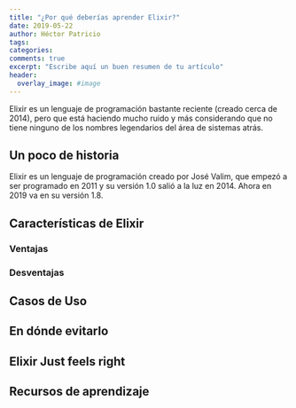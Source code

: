 ```yaml
---
title: "¿Por qué deberías aprender Elixir?"
date: 2019-05-22
author: Héctor Patricio
tags:
categories: 
comments: true
excerpt: "Escribe aquí un buen resumen de tu artículo"
header:
  overlay_image: #image
---
```


Elixir es un lenguaje de programación bastante reciente (creado cerca de 2014), pero que está haciendo mucho ruido y más considerando que no tiene ninguno de los nombres legendarios del área de sistemas atrás.

## Un poco de historia

Elixir es un lenguaje de programación creado por José Valim, que empezó a ser programado en 2011 y su versión 1.0 salió a la luz en 2014. Ahora en 2019 va en su versión 1.8.

## Características de Elixir

### Ventajas

### Desventajas

## Casos de Uso

## En dónde evitarlo

## Elixir Just feels right


## Recursos de aprendizaje